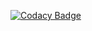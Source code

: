 [![Codacy Badge](https://app.codacy.com/project/badge/Grade/66c95ff5aa15449e84b74914021b2a82)](https://app.codacy.com/gh/Charlie-nietzen/u4as2/dashboard?utm_source=gh&utm_medium=referral&utm_content=&utm_campaign=Badge_grade)
